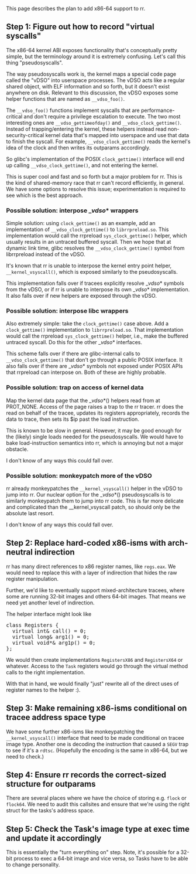 This page describes the plan to add x86-64 support to rr.

## Step 1: Figure out how to record "virtual syscalls"

The x86-64 kernel ABI exposes functionality that's conceptually pretty simple, but the terminology around it is extremely confusing.  Let's call this thing "pseudosyscalls".

The way pseudosyscalls work is, the kernel maps a special code page called the "vDSO" into userspace processes.  The vDSO acts like a regular shared object, with ELF information and so forth, but it doesn't exist anywhere on disk.  Relevant to this discussion, the vDSO exposes some helper functions that are named as `__vdso_foo()`.

The `__vdso_foo()` functions implement syscalls that are performance-critical and don't require a privilege escalation to execute.  The two most interesting ones are `__vdso_gettimeofday()` and `__vdso_clock_gettime()`.  Instead of trapping/entering the kernel, these helpers instead read non-security-critical kernel data that's mapped into userspace and use that data to finish the syscall.  For example, `__vdso_clock_gettime()` reads the kernel's idea of the clock and then writes its outparams accordingly.

So glibc's implementation of the POSIX `clock_gettime()` interface will end up calling `__vdso_clock_gettime()`, and not entering the kernel.

This is super cool and fast and so forth but a major problem for rr.  This is the kind of shared-memory race that rr can't record efficiently, in general.  We have some options to resolve this issue; experimentation is required to see which is the best approach.

### Possible solution: interpose __vdso_* wrappers

Simple solution: using `clock_gettime()` as an example, add an implementation of `__vdso_clock_gettime()` to `librrpreload.so`.  This implementation would call the rrpreload `sys_clock_gettime()` helper, which usually results in an untraced buffered syscall.  Then we hope that at dynamic link time, glibc resolves the `__vdso_clock_gettime()` symbol from librrpreload instead of the vDSO.

It's known that rr is unable to interpose the kernel entry point helper, `__kernel_vsyscall()`, which is exposed similarly to the pseudosyscalls.

This implementation falls over if tracees explicitly resolve __vdso_* symbols from the vDSO, or if rr is unable to interpose its own __vdso_* implementation.  It also falls over if new helpers are exposed through the vDSO.

### Possible solution: interpose libc wrappers

Also extremely simple: take the `clock_gettime()` case above.  Add a `clock_gettime()` implementation to `librrpreload.so`.  That implementation would call the rrpreload `sys_clock_gettime()` helper, i.e., make the buffered untraced syscall.  Do this for the other __vdso_* interfaces.

This scheme falls over if there are glibc-internal calls to `__vdso_clock_gettime()` that don't go through a public POSIX interface.  It also falls over if there are __vdso_* symbols not exposed under POSIX APIs that rrpreload can interpose on.  Both of these are highly probable.

### Possible solution: trap on access of kernel data

Map the kernel data page that the __vdso_*() helpers read from at PROT_NONE.  Access of the page raises a trap to the rr tracer.  rr does the read on  behalf of the tracee, updates its registers appropriately, records the data to trace, then sets its $ip past the load instruction.

This is known to be slow in general.  However, it may be good enough for the (likely) single loads needed for the pseudosyscalls.  We would have to bake load-instruction semantics into rr, which is annoying but not a major obstacle.

I don't know of any ways this could fall over.

### Possible solution: monkeypatch more of the vDSO

rr already monkeypatches the `__kernel_vsyscall()` helper in the vDSO to jump into rr.  Our nuclear option for the __vdso_*() pseudosyscalls is to similarly monkeypatch them to jump into rr code.  This is far more delicate and complicated than the __kernel_vsyscall patch, so should only be the absolute last resort.

I don't know of any ways this could fall over.

## Step 2: Replace hard-coded x86-isms with arch-neutral indirection

rr has many direct references to x86 register names, like `regs.eax`.  We would need to replace this with a layer of indirection that hides the raw register manipulation.

Further, we'd like to eventually support mixed-architecture tracees, where some are running 32-bit images and others 64-bit images.  That means we need yet another level of indirection.

The helper interface might look like
<pre>
class Registers {
  virtual int& call() = 0;
  virtual long& arg1() = 0;
  virtual void*& arg1p() = 0;
};
</pre>

We would then create implementations `RegistersX86` and `RegistersX64` or whatever.  Access to the `Task` registers would go through the virtual method calls to the right implementation.

With that in hand, we would finally "just" rewrite all of the direct uses of register names to the helper :).

## Step 3: Make remaining x86-isms conditional on tracee address space type

We have some further x86-isms like monkeypatching the `__kernel_vsyscall()` interface that need to be made conditional on tracee image type.  Another one is decoding the instruction that caused a `SEGV` trap to see if it's a `rdtsc`.  (Hopefully the encoding is the same in x86-64, but we need to check.)

## Step 4: Ensure rr records the correct-sized structure for outparams

There are several places where we have the choice of storing e.g. `flock` or `flock64`.  We need to audit this callsites and ensure that we're using the right struct for the tasks's address space.

## Step 5: Check the Task's image type at exec time and update it accordingly

This is essentially the "turn everything on" step.  Note, it's possible for a 32-bit process to exec a 64-bit image and vice versa, so Tasks have to be able to change personality.